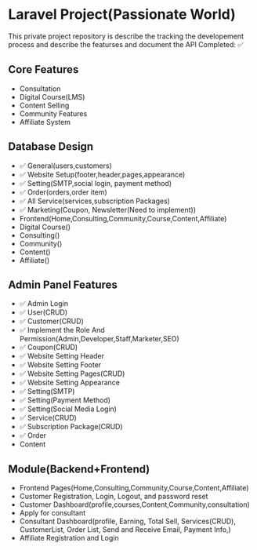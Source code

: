 
# Laravel Project(Passionate World)

This private project repository is describe the tracking the developement process and describe the featurses and document the API
Completed: :white_check_mark:


## Core Features
- Consultation
- Digital Course(LMS)
- Content Selling
- Community Features
- Affiliate System

## Database Design
- :white_check_mark: General(users,customers)
- :white_check_mark: Website Setup(footer,header,pages,appearance)
- :white_check_mark: Setting(SMTP,social login, payment method)
- :white_check_mark: Order(orders,order item)
- :white_check_mark: All Service(services,subscription Packages)
- :white_check_mark: Marketing(Coupon, Newsletter(Need to implement))
-  Frontend(Home,Consulting,Community,Course,Content,Affiliate)
-  Digital Course()
-  Consulting()
-  Community()
-  Content()
-  Affiliate()

## Admin Panel Features
- :white_check_mark: Admin Login
- :white_check_mark: User(CRUD)
- :white_check_mark: Customer(CRUD)
- :white_check_mark: Implement the  Role And Permission(Admin,Developer,Staff,Marketer,SEO)
- :white_check_mark: Coupon(CRUD)
- :white_check_mark: Website Setting Header
- :white_check_mark: Website Setting Footer
- :white_check_mark: Website Setting Pages(CRUD)
- :white_check_mark: Website Setting Appearance
- :white_check_mark: Setting(SMTP)
- :white_check_mark: Setting(Payment Method)
- :white_check_mark: Setting(Social Media Login)
- :white_check_mark: Service(CRUD)
- :white_check_mark: Subscription Package(CRUD)
- :white_check_mark: Order
-  Content

## Module(Backend+Frontend)
- Frontend Pages(Home,Consulting,Community,Course,Content,Affiliate)
- Customer Registration, Login, Logout, and password reset
- Customer Dashboard(profile,courses,Content,Community,consultation)
- Apply for consultant
- Consultant Dashboard(profile, Earning, Total Sell, Services(CRUD), CustomerList, Order List, Send and Receive Email, Payment Info,)
- Affiliate Registration and Login
